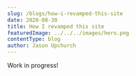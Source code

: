```yaml
---
slug: /blogs/how-i-revamped-this-site
date: 2020-08-30
title: How I revamped this site
featuredImage: ../../../images/hero.png
contentType: blog
author: Jason Upchurch
---
```


Work in progress!
